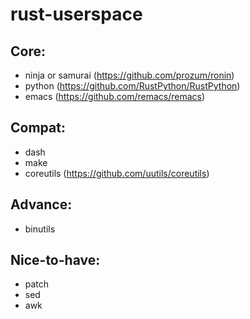 # rust-userspace

## Core:
* ninja or samurai (https://github.com/prozum/ronin)
* python (https://github.com/RustPython/RustPython)
* emacs (https://github.com/remacs/remacs)

## Compat:
* dash
* make
* coreutils (https://github.com/uutils/coreutils)

## Advance:
* binutils

## Nice-to-have:
* patch
* sed
* awk
